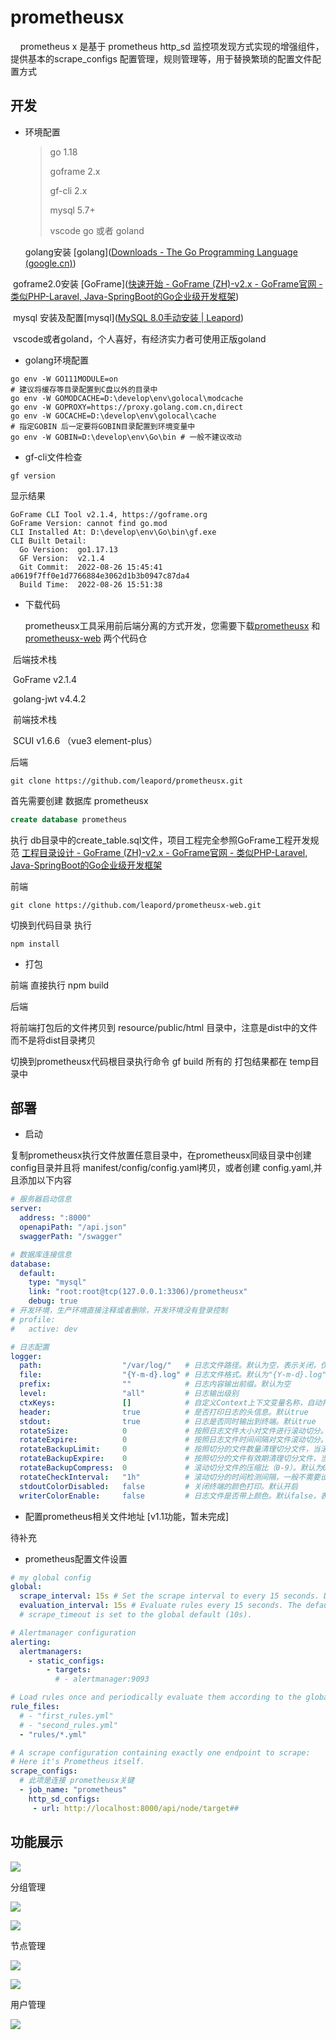 # prometheusx

    prometheus x 是基于 prometheus http_sd 监控项发现方式实现的增强组件，提供基本的scrape_configs 配置管理，规则管理等，用于替换繁琐的配置文件配置方式

## 开发

* 环境配置
  
  > go 1.18
  > 
  > goframe 2.x
  > 
  > gf-cli 2.x
  > 
  > mysql 5.7+
  > 
  > vscode go 或者 goland
  
  golang安装 [golang]([Downloads - The Go Programming Language (google.cn)](https://golang.google.cn/dl/))

​       goframe2.0安装 [GoFrame]([快速开始 - GoFrame (ZH)-v2.x - GoFrame官网 - 类似PHP-Laravel, Java-SpringBoot的Go企业级开发框架](https://goframe.org/pages/viewpage.action?pageId=1114399))

​       mysql 安装及配置[mysql]([MySQL 8.0手动安装 | Leapord](https://leapord.github.io/2022/08/30/mysql/))

​        vscode或者goland，个人喜好，有经济实力者可使用正版goland

* golang环境配置

```shell
go env -W GO111MODULE=on
# 建议将缓存等目录配置到C盘以外的目录中
go env -W GOMODCACHE=D:\develop\env\golocal\modcache
go env -W GOPROXY=https://proxy.golang.com.cn,direct
go env -W GOCACHE=D:\develop\env\golocal\cache
# 指定GOBIN 后一定要将GOBIN目录配置到环境变量中
go env -W GOBIN=D:\develop\env\Go\bin # 一般不建议改动
```

* gf-cli文件检查

```shell
gf version
```

显示结果

```shell
GoFrame CLI Tool v2.1.4, https://goframe.org
GoFrame Version: cannot find go.mod
CLI Installed At: D:\develop\env\Go\bin\gf.exe
CLI Built Detail:
  Go Version:  go1.17.13
  GF Version:  v2.1.4
  Git Commit:  2022-08-26 15:45:41 a0619f7ff0e1d7766884e3062d1b3b0947c87da4
  Build Time:  2022-08-26 15:51:38
```

* 下载代码
  
  prometheusx工具采用前后端分离的方式开发，您需要下载[prometheusx](https://github.com/leapord/prometheusx.git) 和 [prometheusx-web](https://github.com/leapord/prometheusx-web.git) 两个代码仓

​    后端技术栈

​        GoFrame v2.1.4

​        golang-jwt v4.4.2

​    前端技术栈

​        SCUI v1.6.6 （vue3 element-plus） 

   后端

```shell
git clone https://github.com/leapord/prometheusx.git
```

首先需要创建 数据库 prometheusx

```sql
create database prometheus
```

执行 db目录中的create_table.sql文件，项目工程完全参照GoFrame工程开发规范 [工程目录设计 - GoFrame (ZH)-v2.x - GoFrame官网 - 类似PHP-Laravel, Java-SpringBoot的Go企业级开发框架](https://goframe.org/pages/viewpage.action?pageId=30740166)

前端 

```shell
git clone https://github.com/leapord/prometheusx-web.git
```

切换到代码目录 执行

```shell
npm install
```

* 打包

前端 直接执行 npm build

后端

 将前端打包后的文件拷贝到 resource/public/html 目录中，注意是dist中的文件而不是将dist目录拷贝

切换到prometheusx代码根目录执行命令 gf build 所有的 打包结果都在 temp目录中

## 部署

* 启动

复制prometheusx执行文件放置任意目录中，在prometheusx同级目录中创建 config目录并且将 manifest/config/config.yaml拷贝，或者创建 config.yaml,并且添加以下内容

```yaml
# 服务器启动信息
server:
  address: ":8000"
  openapiPath: "/api.json"
  swaggerPath: "/swagger"

# 数据库连接信息
database:
  default:
    type: "mysql"
    link: "root:root@tcp(127.0.0.1:3306)/prometheusx"
    debug: true
# 开发环境，生产环境直接注释或者删除，开发环境没有登录控制
# profile:
#   active: dev

# 日志配置
logger:
  path:                  "/var/log/"   # 日志文件路径。默认为空，表示关闭，仅输出到终端
  file:                  "{Y-m-d}.log" # 日志文件格式。默认为"{Y-m-d}.log"
  prefix:                ""            # 日志内容输出前缀。默认为空
  level:                 "all"         # 日志输出级别
  ctxKeys:               []            # 自定义Context上下文变量名称，自动打印Context的变量到日志中。默认为空
  header:                true          # 是否打印日志的头信息。默认true
  stdout:                true          # 日志是否同时输出到终端。默认true
  rotateSize:            0             # 按照日志文件大小对文件进行滚动切分。默认为0，表示关闭滚动切分特性
  rotateExpire:          0             # 按照日志文件时间间隔对文件滚动切分。默认为0，表示关闭滚动切分特性
  rotateBackupLimit:     0             # 按照切分的文件数量清理切分文件，当滚动切分特性开启时有效。默认为0，表示不备份，切分则删除
  rotateBackupExpire:    0             # 按照切分的文件有效期清理切分文件，当滚动切分特性开启时有效。默认为0，表示不备份，切分则删除
  rotateBackupCompress:  0             # 滚动切分文件的压缩比（0-9）。默认为0，表示不压缩
  rotateCheckInterval:   "1h"          # 滚动切分的时间检测间隔，一般不需要设置。默认为1小时
  stdoutColorDisabled:   false         # 关闭终端的颜色打印。默认开启
  writerColorEnable:     false         # 日志文件是否带上颜色。默认false，表示不带颜色
```

* 配置prometheus相关文件地址 [v1.1功能，暂未完成]

待补充

* prometheus配置文件设置

```yaml
# my global config
global:
  scrape_interval: 15s # Set the scrape interval to every 15 seconds. Default is every 1 minute.
  evaluation_interval: 15s # Evaluate rules every 15 seconds. The default is every 1 minute.
  # scrape_timeout is set to the global default (10s).

# Alertmanager configuration
alerting:
  alertmanagers:
    - static_configs:
        - targets:
          # - alertmanager:9093

# Load rules once and periodically evaluate them according to the global 'evaluation_interval'.
rule_files:
  # - "first_rules.yml"
  # - "second_rules.yml"
  - "rules/*.yml"

# A scrape configuration containing exactly one endpoint to scrape:
# Here it's Prometheus itself.
scrape_configs:
  # 此项是连接 prometheusx关键 
  - job_name: "prometheus"
    http_sd_configs:
     - url: http://localhost:8000/api/node/target## 
```

## 功能展示

![](img/login.png)

分组管理

![](img/group.png)

![](img/group_add.png)

节点管理

![](img/node.png)

![](img/node_add.png)

用户管理

![](img/user.png)
